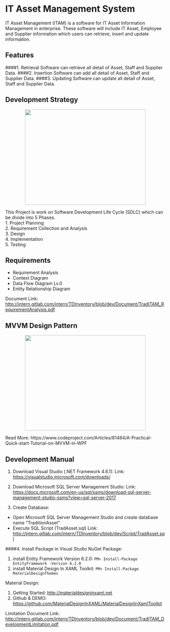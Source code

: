 # IT Asset Management System
IT Asset Management (ITAM) is a software for IT Asset Information Management in enterprise. These software will include IT Asset, Employee and Supplier information which users can retrieve, insert and update information. 

## Features
####1. Retrieval
Software can retrieve all detail of Asset, Staff and Supplier Data. 
####2. Insertion
Software can add all detail of Asset, Staff and Supplier Data.
####3. Updating
Software can update all detail of Asset, Staff and Supplier Data.

## Development Strategy
<p align="center">
  <img src="https://ekiy5aot90-flywheel.netdna-ssl.com/wp-content/uploads/2013/07/segue-blog-key-phases-software-development-projects-1.png"width="380" height="300"/>
</p>
This Project is work on Software Development Life Cycle (SDLC) which can be divide into 5 Phases. <br/>
1. Project Planning <br/>
2. Requirement Collection and Analysis <br/>
3. Design <br/>
4. Implementation <br/>
5. Testing

## Requirements
- Requirement Analysis
- Context Diagram
- Data Flow Diagram Lv.0
- Entity Relationship Diagram

Document Link: http://intern.gitlab.com/intern/TDInventory/blob/dev/Document/TradITAM_RequirementAnalysis.pdf

## MVVM Design Pattern
<p align="center">
  <img src="https://www.codeproject.com/KB/WPF/MVVMQuickTutorial/MVVM.jpg" width="380" height="300"/>
</p>
Read More: https://www.codeproject.com/Articles/81484/A-Practical-Quick-start-Tutorial-on-MVVM-in-WPF

## Development Manual
1. Download Visual Studio (.NET Framework 4.6.1): 
Link: https://visualstudio.microsoft.com/downloads/

2. Download Microsoft SQL Server Management Studio: 
Link: https://docs.microsoft.com/en-us/sql/ssms/download-sql-server-management-studio-ssms?view=sql-server-2017

3. Create Database:
- Open Microsoft SQL Server Management Studio and create database name "TraditionAsset"
- Execute SQL Script (TradAsset.sql) 
Link:  http://intern.gitlab.com/intern/TDInventory/blob/dev/Script/TradAsset.sql

####4. Install Package in Visual Studio
NuGet Package: 
1. install Entity Framework Version 6.2.0: 
`PM> Install-Package EntityFramework -Version 6.2.0`
2. install Material Design In XAML Toolkit: 
`PM> Install-Package MaterialDesignThemes`

Material Design:
1. Getting Started: http://materialdesigninxaml.net
2. Github & DEMO: https://github.com/MaterialDesignInXAML/MaterialDesignInXamlToolkit

Limitation
Document Link: http://intern.gitlab.com/intern/TDInventory/blob/dev/Document/TradITAM_DevelopmentLimitation.pdf
